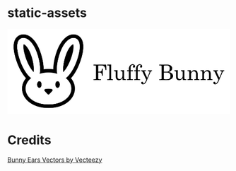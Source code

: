 # static-assets

![Image description](fluffy-bunny-banner.png)

# Credits  
[Bunny Ears Vectors by Vecteezy](https://www.vecteezy.com/free-vector/bunny-ears)  
